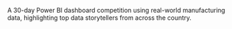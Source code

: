 A 30-day Power BI dashboard competition using real-world manufacturing data, highlighting top data storytellers from across the country.
